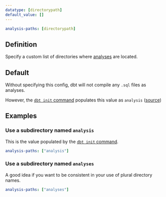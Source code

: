 ```yaml
---
datatype: [directorypath]
default_value: []
---
```


<File name='dbt_project.yml'>

```yml
analysis-paths: [directorypath]
```

</File>

## Definition
Specify a custom list of directories where [analyses](analyses) are located.

## Default
Without specifying this config, dbt will not compile any `.sql` files as analyses.

However, the [`dbt init` command](init) populates this value as `analysis` ([source](https://github.com/dbt-labs/dbt-starter-project/blob/master/dbt_project.yml#L15))

## Examples
### Use a subdirectory named `analysis`
This is the value populated by the [`dbt init` command](init).

<File name='dbt_project.yml'>

```yml
analysis-paths: ["analysis"]
```

</File>

### Use a subdirectory named `analyses`
A good idea if you want to be consistent in your use of plural directory names.

<File name='dbt_project.yml'>

```yml
analysis-paths: ["analyses"]
```

</File>
